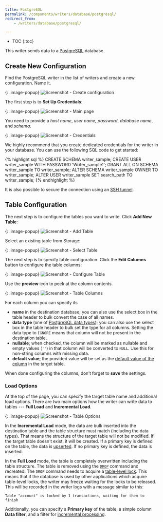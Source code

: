 ```yaml
---
title: PostgreSQL
permalink: /components/writers/database/postgresql/
redirect_from:
    - /writers/database/postgresql/

---
```


* TOC
{:toc}

This writer sends data to a [PostgreSQL](https://www.postgresql.org/) database.

## Create New Configuration
Find the PostgreSQL writer in the list of writers and create a new configuration. Name it.

{: .image-popup}
![Screenshot - Create configuration](/components/writers/database/postgresql/ui1.png)

The first step is to **Set Up Credentials**:

{: .image-popup}
![Screenshot - Main page](/components/writers/database/postgresql/intro-page.png)

You need to provide a *host name*, *user name*, *password*, *database name*, and *schema*.

{: .image-popup}
![Screenshot - Credentials](/components/writers/database/postgresql/credentials.png)

We highly recommend that you create dedicated credentials for the writer in your database. You can use the following SQL code to get started:

{% highlight sql %}
CREATE SCHEMA writer_sample;
CREATE USER writer_sample WITH PASSWORD 'Writer_sample1';
GRANT ALL ON SCHEMA writer_sample TO writer_sample;
ALTER SCHEMA writer_sample OWNER TO writer_sample;
ALTER USER writer_sample SET search_path TO writer_sample;
{% endhighlight %}

It is also possible to secure the connection using an [SSH tunnel](/components/extractors/database/#connecting-to-database).

## Table Configuration
The next step is to configure the tables you want to write. Click **Add New Table**:

{: .image-popup}
![Screenshot - Add Table](/components/writers/database/postgresql/add-table.png)

Select an existing table from Storage:

{: .image-popup}
![Screenshot - Select Table](/components/writers/database/postgresql/select-table.png)

The next step is to specify table configuration. Click the **Edit Columns** button to configure the table columns:

{: .image-popup}
![Screenshot - Configure Table](/components/writers/database/postgresql/configure-table.png)

Use the **preview** icon to peek at the column contents.

{: .image-popup}
![Screenshot - Table Columns](/components/writers/database/postgresql/table-columns.png)

For each column you can specify its

- **name** in the destination database; you can also use the select box in the table header to bulk convert the case of all names.
- **data type** (one of [PostgreSQL data types](https://www.postgresql.org/docs/11/datatype.html)); you can also use the select box in the table header to bulk set the type for all columns. Setting the data type to `IGNORE` means that column will not be present in the destination table.
- **nullable**; when checked, the column will be marked as nullable and empty values (`''`) in that column will be converted to `NULL`. Use this for non-string columns with missing data.
- **default value**; the provided value will be set as the [default value of the column](https://www.postgresql.org/docs/11/sql-createtable.html) in the target table.

When done configuring the columns, don't forget to **save** the settings.

### Load Options
At the top of the page, you can specify the target table name and additional load options. There are two main options how the writer
can write data to tables --- **Full Load** and **Incremental Load**.

{: .image-popup}
![Screenshot - Table Options](/components/writers/database/postgresql/table-options.png)

In the **Incremental Load** mode, the data are bulk inserted into
the destination table and the table structure must match (including the data types). That means the structure of the target table
will not be modified. If the target table doesn't exist, it will be created. If a primary key is defined on the table, the
data is [upserted](https://en.wikipedia.org/wiki/Merge_(SQL)). If no primary key is defined, the data is inserted.

In the **Full Load** mode, the table is completely overwritten including the table structure. The table is removed
using the [`DROP`](https://www.postgresql.org/docs/11/sql-droptable.html) command and recreated. The
`DROP` command needs to acquire a [table-level lock](https://www.postgresql.org/docs/current/explicit-locking.html).
This means that if the database is used by other applications which acquire table-level locks, the writer may
freeze waiting for the locks to be released. This will be recorded in the writer logs with a message similar to this:

    Table "account" is locked by 1 transactions, waiting for them to finish


Additionally, you can specify a **Primary key** of the table, a simple column **Data filter**, and a filter for
[incremental processing](/storage/tables/#incremental-processing).
